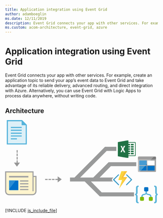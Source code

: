 ```yaml
---
title: Application integration using Event Grid
author: adamboeglin
ms.date: 12/11/2019
description: Event Grid connects your app with other services. For example, create an application topic to send your app’s event data to Event Grid and take advantage of its reliable delivery, advanced routing, and direct integration with Azure. Alternatively, you can use Event Grid with Logic Apps to process data anywhere, without writing code.
ms.custom: acom-architecture, event-grid, azure
---
```

# Application integration using Event Grid

Event Grid connects your app with other services. For example, create an application topic to send your app’s event data to Event Grid and take advantage of its reliable delivery, advanced routing, and direct integration with Azure. Alternatively, you can use Event Grid with Logic Apps to process data anywhere, without writing code.


## Architecture

<svg class="architecture-diagram" aria-labelledby="application-integration-using-event-grid" height="441px" viewbox="0 0 268 147" width="804px" xmlns="http://www.w3.org/2000/svg" xmlns:xlink="http://www.w3.org/1999/xlink"><title id="application-integration-using-event-grid">Application integration using Event Grid</title><desc>Event Grid connects your app with other services. For example, create an application topic to send your app’s event data to Event Grid and take advantage of its reliable delivery, advanced routing, and direct integration with Azure. Alternatively, you can use Event Grid with Logic Apps to process data anywhere, without writing code.</desc><path d="M48.2129,130.9172 L7.4119,130.9172 C3.9509,130.9172 1.1459,128.1112 1.1459,124.6502 L1.1459,91.2502 L49.0629,91.2502 L49.0629,98.7502 L54.4799,98.8332 L54.4799,124.6502 C54.4799,128.1112 51.6739,130.9172 48.2129,130.9172" fill="#FFF4CD"></path><polygon fill="#DDF0F7" points="36.6621 41.8616 3.8121 41.8616 3.8121 1.1256 29.3121 1.1256 36.6621 8.8756"></polygon><path d="M248.6094,127.6701 L248.6094,123.6871 L246.6174,123.6871 L246.6174,127.6701 C246.6174,128.3871 245.9804,129.0241 244.9444,129.3431 L242.2354,129.9001 C240.4034,130.4581 239.1294,131.8921 239.1294,133.4851 L239.1294,138.0261 L241.1204,138.0261 L241.1204,133.4851 C241.1204,132.7691 241.7574,132.1311 242.7944,131.8131 L245.5024,131.1751 C247.2114,130.8441 248.4854,129.4061 248.6094,127.6701" fill="#59B4D9"></path><path d="M243.5107,140.0979 L243.5107,136.4329 C243.5077,135.5539 242.7957,134.8429 241.9167,134.8399 L238.2527,134.8399 C237.3737,134.8429 236.6617,135.5539 236.6587,136.4329 L236.6587,140.0979 C236.6617,140.9769 237.3737,141.6889 238.2527,141.6919 L241.9167,141.6919 C242.7957,141.6889 243.5077,140.9769 243.5107,140.0979" fill="#7FBA00"></path><path d="M246.3789,127.6701 L246.3789,123.6871 L248.3699,123.6871 L248.3699,127.6701 C248.3699,128.3871 249.0079,129.0241 250.0429,129.3431 L253.3899,130.0601 C255.2219,130.6171 256.4959,132.0521 256.4959,133.6451 L256.4959,138.1861 L254.5049,138.1861 L254.5049,133.6451 C254.5049,132.9281 253.8669,132.2901 252.8309,131.9721 L249.4849,131.2551 C247.6529,130.6971 246.3789,129.2631 246.3789,127.6701" fill="#59B4D9"></path><path d="M252.1143,140.2571 L252.1143,136.5931 C252.1173,135.7141 252.8293,135.0021 253.7083,134.9991 L257.3723,134.9991 C258.2513,135.0021 258.9633,135.7141 258.9663,136.5931 L258.9663,140.2571 C258.9633,141.1361 258.2513,141.8481 257.3723,141.8511 L253.7083,141.8511 C252.8293,141.8481 252.1173,141.1361 252.1143,140.2571" fill="#7FBA00"></path><polygon fill="#59B4D9" points="246.379 127.511 248.609 127.511 248.609 123.687 246.379 123.687"></polygon><path d="M249.6445,117.7912 L245.4225,117.7912 C244.5435,117.7942 243.8325,118.5062 243.8295,119.3852 L243.8295,123.6062 C243.8325,124.4852 244.5435,125.1972 245.4225,125.2002 L249.6445,125.2002 C250.5235,125.1972 251.2355,124.4852 251.2385,123.6062 L251.2385,119.3852 C251.2355,118.5062 250.5235,117.7942 249.6445,117.7912 Z M246.0595,122.9702 L249.0075,122.9702 L249.0075,120.0222 L246.0595,120.0222 L246.0595,122.9702 Z" fill="#0072C6"></path><path d="M234.1895,146.0725 C232.9315,146.1715 231.6745,145.8645 230.6045,145.1965 C229.8875,144.5585 229.5685,143.5235 229.5685,142.0095 L229.5685,133.7245 C229.5685,132.3705 229.0105,131.6535 227.8955,131.6535 L227.8955,129.5825 C229.0105,129.5825 229.5685,128.8645 229.5685,127.4305 L229.5685,119.3045 C229.5685,117.7915 229.8875,116.6765 230.6045,116.0385 C231.3215,115.4015 232.5165,115.1625 234.1895,115.1625 L234.1895,117.2335 C232.9945,117.2335 232.3575,117.8715 232.3575,119.2245 L232.3575,127.1915 C232.3575,129.0245 231.7995,130.1395 230.6045,130.6175 C231.7195,131.0955 232.3575,132.2115 232.3575,134.0435 L232.3575,141.9295 C232.3245,142.4895 232.4625,143.0465 232.7555,143.5235 C233.1185,143.8695 233.6105,144.0435 234.1095,144.0015 L234.1895,146.0725 Z" fill="#59B4D9"></path><path d="M261.4355,115.1623 C262.6935,115.0633 263.9505,115.3713 265.0205,116.0383 C265.7375,116.6763 266.0565,117.7113 266.0565,119.2243 L266.0565,127.5113 C266.0565,128.8643 266.6145,129.5823 267.7295,129.5823 L267.7295,131.6533 C266.6145,131.6533 266.0565,132.3703 266.0565,133.8043 L266.0565,141.8503 C266.0565,143.3643 265.7375,144.4793 265.0205,145.1173 C264.3035,145.7543 263.1085,146.0723 261.4355,146.0723 L261.4355,144.0013 C262.6305,144.0013 263.2675,143.3643 263.2675,142.0103 L263.2675,134.0433 C263.2675,132.2113 263.8255,131.0963 265.0205,130.6173 C263.9055,130.1403 263.2675,129.0243 263.2675,127.1913 L263.2675,119.3053 C263.3005,118.7453 263.1625,118.1893 262.8695,117.7113 C262.5065,117.3663 262.0145,117.1923 261.5155,117.2333 L261.4355,115.1623 Z" fill="#59B4D9"></path><path d="M248.334,79.2912 L246.577,79.2912 L245.529,80.4242 L248.334,80.4242 L248.334,88.6072 L237.96,88.6072 L235.806,90.9372 L234.421,90.9372 C233.729,90.9372 233.162,90.3702 233.162,89.6782 L233.162,89.8042 C233.162,90.4342 233.665,91.0002 234.295,91.0002 L263.442,91.0002 C264.072,91.0002 264.639,90.4962 264.639,89.8042 L264.639,68.2412 L256.786,68.2682 L248.334,77.3922 L248.334,79.2912 Z" fill="#A0A1A2"></path><path d="M264.6387,68.9035 L264.6387,65.3145 C264.6387,64.6855 264.1347,64.1185 263.4427,64.1185 L260.6097,64.1185 L256.1847,68.9035 L264.6387,68.9035 Z" fill="#7A7A7A"></path><path d="M234.4209,64.1184 L234.2949,64.1184 C233.6649,64.1184 233.1619,64.6854 233.1619,65.3144 L233.1619,65.3784 C233.1619,64.6854 233.7289,64.1184 234.4209,64.1184" fill="#7A7A7A"></path><polygon fill="#0072C6" points="248.334 77.3918 246.577 79.2908 248.334 79.2908"></polygon><polygon fill="#0072C6" points="248.334 80.4241 245.529 80.4241 237.96 88.6081 248.334 88.6081"></polygon><polygon fill="#FFFFFF" points="233.1621 68.9035 233.1621 68.9655 256.1261 68.9655 256.1841 68.9035"></polygon><path d="M233.1621,69.9739 L233.1621,72.0509 L233.1621,89.6779 C233.1621,90.3699 233.7281,90.9379 234.4211,90.9379 L235.8061,90.9379 L237.9601,88.6079 L235.4911,88.6079 L235.4911,80.4239 L245.5291,80.4239 L246.5771,79.2909 L235.4911,79.2909 L235.4911,71.1069 L248.3341,71.1069 L248.3341,77.3919 L256.1261,68.9659 L233.1621,68.9659 L233.1621,69.9739 Z" fill="#A0A1A2"></path><path d="M233.1621,69.9739 L233.1621,72.0509 L233.1621,89.6779 C233.1621,90.3699 233.7281,90.9379 234.4211,90.9379 L235.8061,90.9379 L237.9601,88.6079 L235.4911,88.6079 L235.4911,80.4239 L245.5291,80.4239 L246.5771,79.2909 L235.4911,79.2909 L235.4911,71.1069 L248.3341,71.1069 L248.3341,77.3919 L256.9431,68.0829 L233.1621,67.9789 L233.1621,69.9739 Z" fill="#BBBCBD"></path><path d="M260.6094,64.1184 L234.4214,64.1184 C233.7284,64.1184 233.1624,64.6854 233.1624,65.3784 L233.1624,68.9034 L256.1844,68.9034 L260.6094,64.1184 Z" fill="#7A7A7A"></path><path d="M260.6094,64.1184 L234.4214,64.1184 C233.7284,64.1184 233.1624,64.6854 233.1624,65.3784 L233.1624,68.9034 L256.1844,68.9034 L260.6094,64.1184 Z" fill="#9F9F9F"></path><polygon fill="#0072C6" points="248.334 71.1067 235.491 71.1067 235.491 79.2917 246.577 79.2917 248.334 77.3917"></polygon><polygon fill="#479BD2" points="248.334 71.1067 235.491 71.1067 235.491 79.2917 246.577 79.2917 248.334 77.3917"></polygon><polygon fill="#0072C6" points="235.4912 80.4241 235.4912 88.6081 237.9602 88.6081 245.5292 80.4241"></polygon><polygon fill="#479BD2" points="235.4912 80.4241 235.4912 88.6081 237.9602 88.6081 245.5292 80.4241"></polygon><polygon fill="#FFFFFF" points="249.467 79.292 262.246 79.292 262.246 71.107 249.467 71.107"></polygon><polygon fill="#0072C6" points="249.467 88.608 262.246 88.608 262.246 80.424 249.467 80.424"></polygon><path d="M213.6846,95.5334 C213.3666,95.2214 212.8556,95.2214 212.5376,95.5334 C212.3636,95.6834 212.2636,95.9024 212.2636,96.1334 C212.2636,96.3624 212.3636,96.5814 212.5376,96.7324 L220.0946,104.1354 C220.4076,104.4734 220.4076,104.9964 220.0946,105.3344 L212.3796,112.9954 C212.0676,113.3344 212.0676,113.8554 212.3796,114.1944 C212.7076,114.4814 213.1986,114.4814 213.5266,114.1944 L222.4946,105.3334 C222.7806,104.9854 222.7806,104.4824 222.4946,104.1354 L213.6846,95.5334 Z" fill="#3999C6"></path><path d="M230.0625,80.9172 L230.0625,74.0832 L181.4795,74.0832 L154.6065,100.8752 L131.6755,100.8752 L178.2295,54.1252 L195.0625,54.1252 L195.0625,46.9452 L175.1875,46.9452 L121.6835,100.8752 L113.8855,100.8752 L113.8855,107.7502 L139.6545,107.7502 L166.0625,134.0002 L226.1455,134.0002 L226.1455,127.0002 L169.3955,127.0002 L150.5265,107.7502 L189.1555,107.7502 L188.1495,106.7562 L188.0775,106.6842 L188.0115,106.6052 C187.1195,105.5212 187.1195,103.9472 188.0115,102.8632 L188.0815,102.7792 L188.1585,102.7032 L190.0315,100.8752 L165.8455,100.8752 L185.4795,80.9172 L230.0625,80.9172 Z" fill="#999A9A"></path><path d="M199.666,112.9953 L192.109,105.3343 C191.798,104.9953 191.798,104.4743 192.109,104.1353 L199.512,96.7323 C199.686,96.5813 199.786,96.3623 199.786,96.1333 C199.786,95.9023 199.686,95.6833 199.512,95.5333 C199.354,95.3773 199.145,95.2993 198.938,95.2993 C198.731,95.2993 198.524,95.3773 198.365,95.5333 L189.556,104.1353 C189.269,104.4823 189.269,104.9853 189.556,105.3333 L190.437,106.2053 L198.52,114.1943 C198.684,114.3383 198.889,114.4093 199.093,114.4093 C199.298,114.4093 199.502,114.3383 199.666,114.1943 C199.979,113.8553 199.979,113.3343 199.666,112.9953" fill="#3999C6"></path><polygon fill="#FCD116" points="199.9814 120.4944 199.9794 120.4994 199.9804 120.4974 199.9814 120.4974"></polygon><polygon fill="#FF8C00" points="199.9805 120.4973 199.9795 120.5003 199.9815 120.4973"></polygon><path d="M199.9814,120.4973 L199.9804,120.4973 L199.9814,120.4973 Z" fill="#FF8C00"></path><polygon fill="#FCD116" points="207.3809 100.1213 207.3799 100.1223 214.3629 100.1223 214.3639 100.1213"></polygon><polygon fill="#FBD63C" points="199.9814 120.4973 209.8814 102.6233 203.2104 102.5723 208.8394 89.7503 203.9924 89.7503 198.5194 105.1773 205.1914 105.2283 199.9814 120.4943"></polygon><polygon fill="#FF8C00" points="207.3809 100.1213 214.1559 89.7503 214.1549 89.7503 207.3799 100.1213"></polygon><polygon fill="#FF8C00" points="214.3633 100.1223 199.9813 120.4973 214.3643 100.1223"></polygon><polygon fill="#FAC336" points="209.8818 102.6233 199.9818 120.4973 214.3628 100.1223 207.3798 100.1223 207.3808 100.1213 207.3798 100.1213 214.1548 89.7503 208.8398 89.7503 203.2108 102.5723"></polygon><path d="M227.9766,62.1311 L216.2306,62.1311 L216.2306,59.9951 L219.0786,59.9951 L219.0786,57.5041 L216.2306,57.5041 L216.2306,56.0801 L219.0786,56.0801 L219.0786,53.5881 L216.2306,53.5881 L216.2306,52.1651 L219.0786,52.1651 L219.0786,49.6731 L216.2306,49.6731 L216.2306,48.2491 L219.0786,48.2491 L219.0786,45.7581 L216.2306,45.7581 L216.2306,44.3341 L219.0786,44.3341 L219.0786,41.8431 L216.2306,41.8431 L216.2306,39.7071 L227.9766,39.7071 L227.9766,62.1311 Z M208.2116,56.6671 C207.6066,55.1831 206.8696,53.7481 206.4356,52.1961 C205.9516,53.6421 205.2606,55.0051 204.7056,56.4221 C203.9256,56.4111 203.1466,56.3791 202.3676,56.3471 C203.2816,54.5571 204.1646,52.7521 205.1076,50.9731 C204.3066,49.1391 203.4276,47.3421 202.6016,45.5201 C203.3846,45.4731 204.1676,45.4271 204.9516,45.3841 C205.4816,46.7761 206.0616,48.1501 206.4996,49.5771 C206.9696,48.0651 207.6706,46.6411 208.2726,45.1781 C209.0766,45.1201 209.8846,45.0701 210.6926,45.0311 C209.7426,46.9791 208.7886,48.9261 207.8206,50.8651 C208.7986,52.8591 209.7986,54.8381 210.7816,56.8311 C209.9236,56.7811 209.0696,56.7281 208.2116,56.6671 Z M229.0476,59.3011 C229.0446,53.1261 229.0376,46.9501 229.0556,40.7721 C229.0306,40.1661 229.0736,39.4971 228.7066,38.9701 C228.1836,38.6101 227.5216,38.6531 226.9196,38.6281 C223.3566,38.6471 219.7936,38.6391 216.2306,38.6391 L216.2306,35.7911 L214.1166,35.7911 C208.6566,36.7561 203.1936,37.6931 197.7296,38.6431 L197.7296,63.5551 C203.1616,64.5051 208.5956,65.4161 214.0206,66.4021 L216.2306,66.4021 L216.2306,63.1991 C219.9216,63.1921 223.6136,63.2091 227.3006,63.1991 C227.8946,63.1741 228.7856,63.1561 228.9276,62.4161 C229.1446,61.3951 229.0306,60.3371 229.0476,59.3011 Z" fill="#207245"></path><polygon fill="#207245" points="220.502 44.334 225.485 44.334 225.485 41.843 220.502 41.843"></polygon><polygon fill="#207245" points="220.502 48.249 225.485 48.249 225.485 45.758 220.502 45.758"></polygon><polygon fill="#207245" points="220.502 52.165 225.485 52.165 225.485 49.673 220.502 49.673"></polygon><polygon fill="#207245" points="220.502 56.08 225.485 56.08 225.485 53.588 220.502 53.588"></polygon><polygon fill="#207245" points="220.502 59.995 225.485 59.995 225.485 57.504 220.502 57.504"></polygon><polygon fill="#A0A1A2" points="6.938 100.75 40.813 100.75 40.813 98.125 6.938 98.125"></polygon><polygon fill="#A0A1A2" points="26.188 107.938 40.813 107.938 40.813 105.922 26.188 105.922"></polygon><polygon fill="#A0A1A2" points="26.188 112.875 40.813 112.875 40.813 110.859 26.188 110.859"></polygon><polygon fill="#A0A1A2" points="26.188 118 40.813 118 40.813 115.984 26.188 115.984"></polygon><polygon fill="#A0A1A2" points="26.188 123 40.813 123 40.813 120.984 26.188 120.984"></polygon><polygon fill="#0070C9" points="7.125 123.063 23.25 123.063 23.25 106.063 7.125 106.063"></polygon><polygon fill="#2C8DD4" points="7.125 106.0627 7.125 121.3117 18.644 106.0627"></polygon><path d="M53.0791,124.9084 C53.0791,127.7054 50.8111,129.9724 48.0151,129.9724 L7.1101,129.9724 C4.3131,129.9724 2.0461,127.7054 2.0461,124.9084 L2.0461,91.9744 L48.0621,91.9744 L48.0621,124.9374 L49.9371,124.9374 L49.9371,99.9374 L53.0791,99.9374 L53.0791,124.9084 Z M49.9371,97.9934 L49.9371,90.0624 L0.0001,90.0624 L0.0001,124.9534 C0.0001,128.8804 3.1831,132.0624 7.1091,132.0624 L48.0161,132.0624 C51.9411,132.0624 55.1251,128.8804 55.1251,124.9534 L55.1251,99.9374 L55.1251,97.9934 L49.9371,97.9934 Z" fill="#A0A1A2"></path><path d="M36.1455,41.0002 L4.9375,41.0002 L4.9375,2.0802 L28.9995,2.0802 L28.9995,9.0002 L36.1455,9.0002 L36.1455,41.0002 Z M29.8125,0.0002 L2.9465,0.0002 L2.9465,42.7502 L38.0625,42.7502 L38.0625,8.1882 L29.8125,0.0002 Z" fill="#54B3DB"></path><polygon fill="#54B3DB" points="10.063 13.938 29.125 13.938 29.125 12.001 10.063 12.001"></polygon><polygon fill="#54B3DB" points="10.063 18.875 29.125 18.875 29.125 16.938 10.063 16.938"></polygon><polygon fill="#54B3DB" points="10.063 24 29.125 24 29.125 22.063 10.063 22.063"></polygon><polygon fill="#54B3DB" points="10.063 28.875 29.125 28.875 29.125 26.938 10.063 26.938"></polygon><polygon fill="#54B3DB" points="10.062 33.938 20.75 33.938 20.75 32.001 10.062 32.001"></polygon><polygon fill="#969696" points="22.0459 74.7229 22.0459 70.7499 20.2449 70.7499 20.2449 74.7229 15.5219 74.7229 20.7579 81.7889 25.9929 74.7229"></polygon><polygon fill="#969696" points="20.245 57.25 22.046 57.25 22.046 52.75 20.245 52.75"></polygon><polygon fill="#969696" points="20.245 63.25 22.046 63.25 22.046 58.75 20.245 58.75"></polygon><polygon fill="#969696" points="20.245 69.25 22.046 69.25 22.046 64.75 20.245 64.75"></polygon><polygon fill="#969696" points="99.291 104.1311 92.224 98.8961 92.224 103.3501 88.145 103.3501 88.145 105.1511 92.224 105.1511 92.224 109.3661"></polygon><polygon fill="#969696" points="70.146 105.151 74.646 105.151 74.646 103.35 70.146 103.35"></polygon><polygon fill="#969696" points="76.146 105.151 80.646 105.151 80.646 103.35 76.146 103.35"></polygon><polygon fill="#969696" points="82.146 105.151 86.646 105.151 86.646 103.35 82.146 103.35"></polygon></svg>

[!INCLUDE [js_include_file](../../../_js/index.md)]
